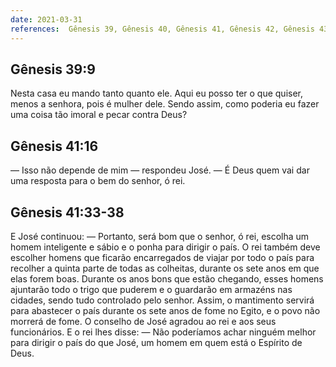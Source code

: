 ```yaml
---
date: 2021-03-31
references:  Gênesis 39, Gênesis 40, Gênesis 41, Gênesis 42, Gênesis 43, Gênesis 44, Gênesis 45, Gênesis 46, Gênesis 47, Gênesis 48, Gênesis 49, Gênesis 50
---
```


## Gênesis 39:9
Nesta casa eu mando tanto quanto ele. Aqui eu posso ter o que quiser, menos a senhora, pois é mulher dele. Sendo assim, como poderia eu fazer uma coisa tão imoral e pecar contra Deus?

## Gênesis 41:16
— Isso não depende de mim — respondeu José. — É Deus quem vai dar uma resposta para o bem do senhor, ó rei.

## Gênesis 41:33‭-‬38
E José continuou: — Portanto, será bom que o senhor, ó rei, escolha um homem inteligente e sábio e o ponha para dirigir o país. O rei também deve escolher homens que ficarão encarregados de viajar por todo o país para recolher a quinta parte de todas as colheitas, durante os sete anos em que elas forem boas. Durante os anos bons que estão chegando, esses homens ajuntarão todo o trigo que puderem e o guardarão em armazéns nas cidades, sendo tudo controlado pelo senhor. Assim, o mantimento servirá para abastecer o país durante os sete anos de fome no Egito, e o povo não morrerá de fome.  O conselho de José agradou ao rei e aos seus funcionários. E o rei lhes disse: — Não poderíamos achar ninguém melhor para dirigir o país do que José, um homem em quem está o Espírito de Deus.
